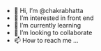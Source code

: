 - 👋 Hi, I’m @chakrabhatta
- 👀 I’m interested in front end 
- 🌱 I’m currently learning 
- 💞️ I’m looking to collaborate 
- 📫 How to reach me ...

<!---
chakrabhatta/chakrabhatta is a ✨ special ✨ repository because its `README.md` (this file) appears on your GitHub profile.
You can click the Preview link to take a look at your changes.
--->
